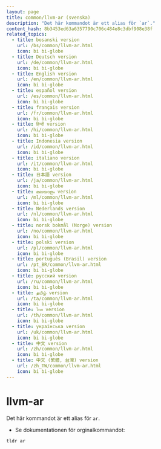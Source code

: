 ```yaml
---
layout: page
title: common/llvm-ar (svenska)
description: "Det här kommandot är ett alias för `ar`."
content_hash: 8b3453ed63a6357790c706c484e8c3dbf908e38f
related_topics:
  - title: bosanski version
    url: /bs/common/llvm-ar.html
    icon: bi bi-globe
  - title: Deutsch version
    url: /de/common/llvm-ar.html
    icon: bi bi-globe
  - title: English version
    url: /en/common/llvm-ar.html
    icon: bi bi-globe
  - title: español version
    url: /es/common/llvm-ar.html
    icon: bi bi-globe
  - title: français version
    url: /fr/common/llvm-ar.html
    icon: bi bi-globe
  - title: हिन्दी version
    url: /hi/common/llvm-ar.html
    icon: bi bi-globe
  - title: Indonesia version
    url: /id/common/llvm-ar.html
    icon: bi bi-globe
  - title: italiano version
    url: /it/common/llvm-ar.html
    icon: bi bi-globe
  - title: 日本語 version
    url: /ja/common/llvm-ar.html
    icon: bi bi-globe
  - title: മലയാളം version
    url: /ml/common/llvm-ar.html
    icon: bi bi-globe
  - title: Nederlands version
    url: /nl/common/llvm-ar.html
    icon: bi bi-globe
  - title: norsk bokmål (Norge) version
    url: /no/common/llvm-ar.html
    icon: bi bi-globe
  - title: polski version
    url: /pl/common/llvm-ar.html
    icon: bi bi-globe
  - title: português (Brasil) version
    url: /pt_BR/common/llvm-ar.html
    icon: bi bi-globe
  - title: русский version
    url: /ru/common/llvm-ar.html
    icon: bi bi-globe
  - title: தமிழ் version
    url: /ta/common/llvm-ar.html
    icon: bi bi-globe
  - title: ไทย version
    url: /th/common/llvm-ar.html
    icon: bi bi-globe
  - title: українська version
    url: /uk/common/llvm-ar.html
    icon: bi bi-globe
  - title: 中文 version
    url: /zh/common/llvm-ar.html
    icon: bi bi-globe
  - title: 中文 (繁體, 台灣) version
    url: /zh_TW/common/llvm-ar.html
    icon: bi bi-globe
---
```

# llvm-ar

Det här kommandot är ett alias för `ar`.

- Se dokumentationen för orginalkommandot:

`tldr ar`
